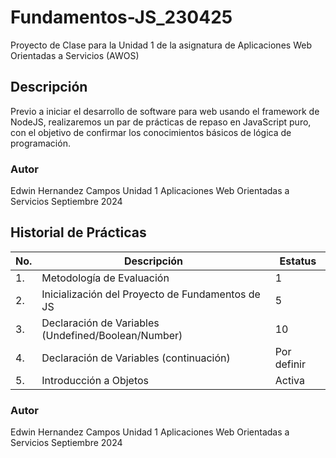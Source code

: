 # Fundamentos-JS_230425
Proyecto de Clase para la Unidad 1 de la asignatura de Aplicaciones Web Orientadas a Servicios (AWOS)

## Descripción
Previo a iniciar el desarrollo de software para web usando el framework de NodeJS, realizaremos un par de prácticas de repaso en JavaScript puro, con el objetivo de confirmar los conocimientos básicos de lógica de programación.
### Autor
Edwin Hernandez Campos
Unidad 1
Aplicaciones Web Orientadas a Servicios
Septiembre 2024

## Historial de Prácticas
|No.|Descripción|Estatus|
|---|-----------|-------|
|1.|Metodología de Evaluación|1|Finalizada|
|2.|Inicialización del Proyecto de Fundamentos de JS|5|Finalizada|
|3.|Declaración de Variables (Undefined/Boolean/Number)|10|Activa|
|4.|Declaración de Variables (continuación)|Por definir|Activa
|5.|Introducción a Objetos|Activa



### Autor
Edwin Hernandez Campos
Unidad 1
Aplicaciones Web Orientadas a Servicios
Septiembre 2024